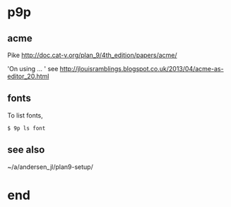 # p9p

## acme

Pike http://doc.cat-v.org/plan_9/4th_edition/papers/acme/


'On using ... ' see http://jlouisramblings.blogspot.co.uk/2013/04/acme-as-editor_20.html

## fonts

To list fonts,

    $ 9p ls font


## see also

 ~/a/andersen_jl/plan9-setup/





# end
